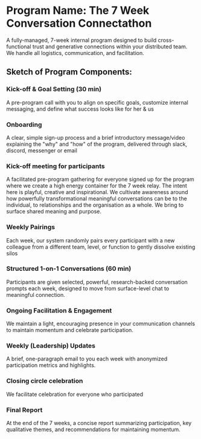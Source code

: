 # Program Name: The 7 Week Conversation Connectathon

A fully-managed, 7-week internal program designed to build cross-functional trust and generative connections within your distributed team. We handle all logistics, communication, and facilitation.

## Sketch of Program Components:

### Kick-off & Goal Setting (30 min)
A pre-program call with you to align on specific goals, customize internal messaging, and define what success looks like for her & us

### Onboarding
A clear, simple sign-up process and a brief introductory message/video  explaining the "why" and "how" of the program, delivered through slack, discord, messenger or email

### Kick-off meeting for participants
A facilitated pre-program gathering for everyone signed up for the program where we create a high energy container for the 7 week relay. The intent here is playful, creative and inspirational. We cultivate awareness around how powerfully transformational  meaningful conversations can be to the individual, to relationships and the organisation as a whole. We bring to surface shared meaning and purpose.

### Weekly Pairings
Each week, our system randomly pairs every participant with a new colleague from a different team, level, or function to gently dissolve existing silos

### Structured 1-on-1 Conversations (60 min)
Participants are given selected, powerful, research-backed conversation prompts each week, designed to move from surface-level chat to meaningful connection.

### Ongoing Facilitation & Engagement
We maintain a light, encouraging presence in your communication channels to maintain momentum and celebrate participation.

### Weekly (Leadership) Updates
A brief, one-paragraph email to you each week with anonymized participation metrics and highlights.

### Closing circle celebration
We facilitate celebration for everyone who participated

### Final Report
At the end of the 7 weeks, a concise report summarizing participation, key qualitative themes, and recommendations for maintaining momentum.